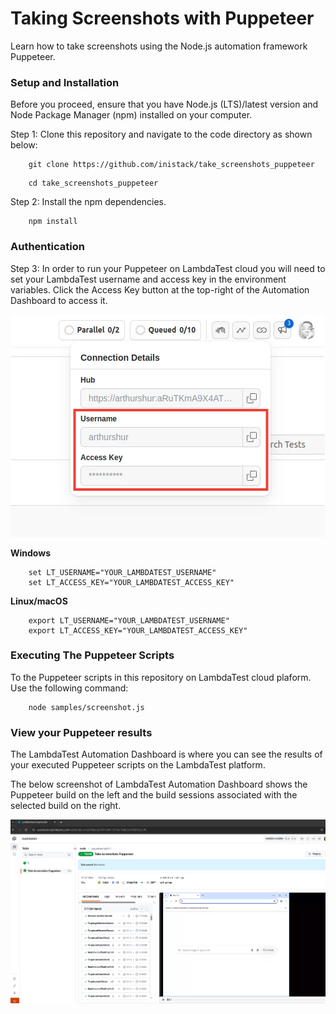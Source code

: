 # Taking Screenshots with Puppeteer
Learn how to take screenshots using the Node.js automation framework Puppeteer. 
### Setup and Installation
Before you proceed, ensure that you have Node.js (LTS)/latest version and Node Package Manager (npm) installed on your computer.

Step 1: Clone this repository and navigate to the code directory as shown below:
```
    git clone https://github.com/inistack/take_screenshots_puppeteer
```
```
    cd take_screenshots_puppeteer
```
Step 2: Install the npm dependencies.
```
    npm install
```
### Authentication
Step 3: In order to run your Puppeteer on LambdaTest cloud you will need to set your LambdaTest username and access key in the environment variables. Click the Access Key button at the top-right of the Automation Dashboard to access it.

![access_key](./access_key_username.png)

**Windows**
```
    set LT_USERNAME="YOUR_LAMBDATEST_USERNAME"
    set LT_ACCESS_KEY="YOUR_LAMBDATEST_ACCESS_KEY"
```
**Linux/macOS**
```
    export LT_USERNAME="YOUR_LAMBDATEST_USERNAME"
    export LT_ACCESS_KEY="YOUR_LAMBDATEST_ACCESS_KEY"
```
### Executing The Puppeteer Scripts
To the Puppeteer scripts in this repository on LambdaTest cloud plaform. 
Use the following command:
```
    node samples/screenshot.js 
```
### View your Puppeteer results
The LambdaTest Automation Dashboard is where you can see the results of your executed Puppeteer scripts on the LambdaTest platform.

The below screenshot of LambdaTest Automation Dashboard shows the Puppeteer build on the left and the build sessions associated with the selected build on the right.

![results](./screenshot_puppeteer.png)